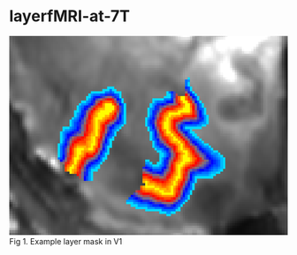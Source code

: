# layerfMRI-at-7T
![example_layer](https://github.com/JiyeongHa/layerfMRI-at-7T/blob/master/example_layer.png)  
Fig 1. Example layer mask in V1 <br />
